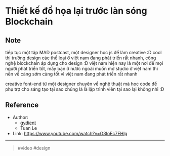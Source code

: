 # Thiết kế đồ họa lại trước làn sóng Blockchain

## Note

tiếp tục một tập MAD postcast,
một designer học js để làm creative :D cool
thị trường design các thể loại ở việt nam đang phát triển rất nhanh,
công nghệ blockchain áp dụng cho design :D
việt nam hiện nay là một nơi để mọi người phát triển tốt,
mấy bạn ở nước ngoài muốn mở studio ở việt nam thì nên về càng sớm càng tốt
vì việt nam đang phát triển rất nhanh

creative font-end từ một designer chuyên về nghệ thuật mà hoc code để phụ trợ cho sáng tạo tại sao chúng là là lập trình viên tại sao lại không nhỉ :D

## Reference

- Author:
  - [gydient](2021091200010.md)
  - Tuan Le
- Link: https://www.youtube.com/watch?v=G3IoEc7EHlg

---

> #video #design
